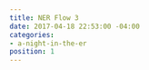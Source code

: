 ```yaml
---
title: NER Flow 3
date: 2017-04-18 22:53:00 -04:00
categories:
- a-night-in-the-er
position: 1
---
```


